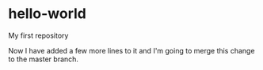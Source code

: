 # hello-world
My first repository

Now I have added a few more lines to it and I'm going to merge this change to the master branch.
